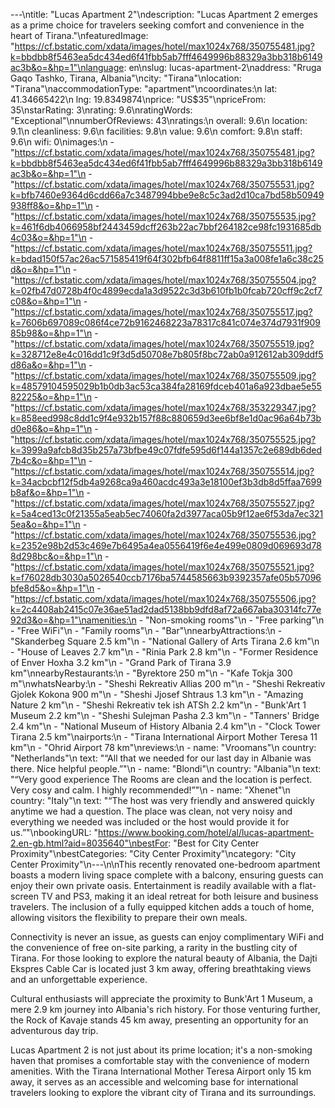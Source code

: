 ---\ntitle: "Lucas Apartment 2"\ndescription: "Lucas Apartment 2 emerges as a prime choice for travelers seeking comfort and convenience in the heart of Tirana."\nfeaturedImage: "https://cf.bstatic.com/xdata/images/hotel/max1024x768/350755481.jpg?k=bbdbb8f5463ea5dc434ed6f41fbb5ab7fff4649996b88329a3bb318b6149ac3b&o=&hp=1"\nlanguage: en\nslug: lucas-apartment-2\naddress: "Rruga Gaqo Tashko, Tirana, Albania"\ncity: "Tirana"\nlocation: "Tirana"\naccommodationType: "apartment"\ncoordinates:\n  lat: 41.34665422\n  lng: 19.8349874\nprice: "US$35"\npriceFrom: 35\nstarRating: 3\nrating: 9.6\nratingWords: "Exceptional"\nnumberOfReviews: 43\nratings:\n  overall: 9.6\n  location: 9.1\n  cleanliness: 9.6\n  facilities: 9.8\n  value: 9.6\n  comfort: 9.8\n  staff: 9.6\n  wifi: 0\nimages:\n  - "https://cf.bstatic.com/xdata/images/hotel/max1024x768/350755481.jpg?k=bbdbb8f5463ea5dc434ed6f41fbb5ab7fff4649996b88329a3bb318b6149ac3b&o=&hp=1"\n  - "https://cf.bstatic.com/xdata/images/hotel/max1024x768/350755531.jpg?k=bfb7460e9364d6cdd66a7c3487994bbe9e8c5c3ad2d10ca7bd58b50949938ff8&o=&hp=1"\n  - "https://cf.bstatic.com/xdata/images/hotel/max1024x768/350755535.jpg?k=461f6db4066958bf2443459dcff263b22ac7bbf264182ce98fc1931685db4c03&o=&hp=1"\n  - "https://cf.bstatic.com/xdata/images/hotel/max1024x768/350755511.jpg?k=bdad150f57ac26ac571585419f64f302bfb64f8811ff15a3a008fe1a6c38c25d&o=&hp=1"\n  - "https://cf.bstatic.com/xdata/images/hotel/max1024x768/350755504.jpg?k=02fb47d0728b4f0c4899ecda1a3d9522c3d3b610fb1b0fcab720cff9c2cf7c08&o=&hp=1"\n  - "https://cf.bstatic.com/xdata/images/hotel/max1024x768/350755517.jpg?k=7606b697089c086f4ce72b9162468223a78317c841c074e374d7931f90985b98&o=&hp=1"\n  - "https://cf.bstatic.com/xdata/images/hotel/max1024x768/350755519.jpg?k=328712e8e4c016dd1c9f3d5d50708e7b805f8bc72ab0a912612ab309ddf5d86a&o=&hp=1"\n  - "https://cf.bstatic.com/xdata/images/hotel/max1024x768/350755509.jpg?k=48579104595029b1b0db3ac53ca384fa28169fdceb401a6a923dbae5e5582225&o=&hp=1"\n  - "https://cf.bstatic.com/xdata/images/hotel/max1024x768/353229347.jpg?k=858eed998c8dd1c9f4e932b157f88c880659d3ee6bf8e1d0ac96a64b73bd0e86&o=&hp=1"\n  - "https://cf.bstatic.com/xdata/images/hotel/max1024x768/350755525.jpg?k=3999a9afcb8d35b257a73bfbe49c07fdfe595d6f144a1357c2e689db6ded7b4c&o=&hp=1"\n  - "https://cf.bstatic.com/xdata/images/hotel/max1024x768/350755514.jpg?k=34acbcbf12f5db4a9268ca9a460acdc493a3e18100ef3b3db8d5ffaa7699b8af&o=&hp=1"\n  - "https://cf.bstatic.com/xdata/images/hotel/max1024x768/350755527.jpg?k=5a4ced13c0f21355a5eab5ec74060fa2d3977aca05b9f12ae6f53da7ec3215ea&o=&hp=1"\n  - "https://cf.bstatic.com/xdata/images/hotel/max1024x768/350755536.jpg?k=2352e98b2d53c469e7b6495a4ea0556419f6e4e499e0809d069693d788d298bc&o=&hp=1"\n  - "https://cf.bstatic.com/xdata/images/hotel/max1024x768/350755521.jpg?k=f76028db3030a5026540ccb7176ba5744585663b9392357afe05b57096bfe8d5&o=&hp=1"\n  - "https://cf.bstatic.com/xdata/images/hotel/max1024x768/350755506.jpg?k=2c4408ab2415c07e36ae51ad2dad5138bb9dfd8af72a667aba30314fc77e92d3&o=&hp=1"\namenities:\n  - "Non-smoking rooms"\n  - "Free parking"\n  - "Free WiFi"\n  - "Family rooms"\n  - "Bar"\nnearbyAttractions:\n  - "Skanderbeg Square 2.5 km"\n  - "National Gallery of Arts Tirana 2.6 km"\n  - "House of Leaves 2.7 km"\n  - "Rinia Park 2.8 km"\n  - "Former Residence of Enver Hoxha 3.2 km"\n  - "Grand Park of Tirana 3.9 km"\nnearbyRestaurants:\n  - "Byrektore 250 m"\n  - "Kafe Tokja 300 m"\nwhatsNearby:\n  - "Sheshi Rekreativ Allias 200 m"\n  - "Sheshi Rekreativ Gjolek Kokona 900 m"\n  - "Sheshi Jjosef Shtraus 1.3 km"\n  - "Amazing Nature 2 km"\n  - "Sheshi Rekreativ tek ish ATSh 2.2 km"\n  - "Bunk'Art 1 Museum 2.2 km"\n  - "Sheshi Sulejman Pasha 2.3 km"\n  - "Tanners' Bridge 2.4 km"\n  - "National Museum of History Albania 2.4 km"\n  - "Clock Tower Tirana 2.5 km"\nairports:\n  - "Tirana International Airport Mother Teresa 11 km"\n  - "Ohrid Airport 78 km"\nreviews:\n  - name: "Vroomans"\n    country: "Netherlands"\n    text: "“All that we needed for our last day in Albanie was there. Nice helpful people.”"\n  - name: "Blondi"\n    country: "Albania"\n    text: "“Very good experience
The Rooms are clean and the location is perfect. Very cosy and calm.
I highly recommended!”"\n  - name: "Xhenet"\n    country: "Italy"\n    text: "“The host was very friendly and answered quickly anytime we had a question. The place was clean, not very noisy and everything we needed was included or the host would provide it for us.”"\nbookingURL: "https://www.booking.com/hotel/al/lucas-apartment-2.en-gb.html?aid=8035640"\nbestFor: "Best for City Center Proximity"\nbestCategories: "City Center Proximity"\ncategory: "City Center Proximity"\n---\n\nThis recently renovated one-bedroom apartment boasts a modern living space complete with a balcony, ensuring guests can enjoy their own private oasis. Entertainment is readily available with a flat-screen TV and PS3, making it an ideal retreat for both leisure and business travelers. The inclusion of a fully equipped kitchen adds a touch of home, allowing visitors the flexibility to prepare their own meals.

Connectivity is never an issue, as guests can enjoy complimentary WiFi and the convenience of free on-site parking, a rarity in the bustling city of Tirana. For those looking to explore the natural beauty of Albania, the Dajti Ekspres Cable Car is located just 3 km away, offering breathtaking views and an unforgettable experience.

Cultural enthusiasts will appreciate the proximity to Bunk'Art 1 Museum, a mere 2.9 km journey into Albania's rich history. For those venturing further, the Rock of Kavaje stands 45 km away, presenting an opportunity for an adventurous day trip.

Lucas Apartment 2 is not just about its prime location; it's a non-smoking haven that promises a comfortable stay with the convenience of modern amenities. With the Tirana International Mother Teresa Airport only 15 km away, it serves as an accessible and welcoming base for international travelers looking to explore the vibrant city of Tirana and its surroundings.